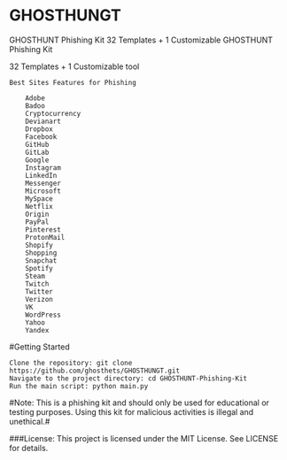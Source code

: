# GHOSTHUNGT
GHOSTHUNT Phishing Kit 32 Templates + 1 Customizable
GHOSTHUNT Phishing Kit

32 Templates + 1 Customizable tool

```
Best Sites Features for Phishing

    Adobe
    Badoo
    Cryptocurrency
    Devianart
    Dropbox
    Facebook
    GitHub
    GitLab
    Google
    Instagram
    LinkedIn
    Messenger
    Microsoft
    MySpace
    Netflix
    Origin
    PayPal
    Pinterest
    ProtonMail
    Shopify
    Shopping
    Snapchat
    Spotify
    Steam
    Twitch
    Twitter
    Verizon
    VK
    WordPress
    Yahoo
    Yandex
```

#Getting Started

    Clone the repository: git clone https://github.com/ghosthets/GHOSTHUNGT.git
    Navigate to the project directory: cd GHOSTHUNT-Phishing-Kit
    Run the main script: python main.py

#Note: This is a phishing kit and should only be used for educational or testing purposes. Using this kit for malicious activities is illegal and unethical.#

###License: This project is licensed under the MIT License. See LICENSE for details.
